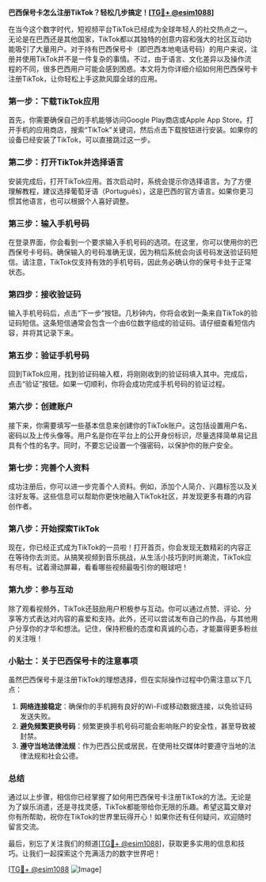 **巴西保号卡怎么注册TikTok？轻松几步搞定！[[TG💪+ @esim1088](https://t.me/s/esim1088)]**

在当今这个数字时代，短视频平台TikTok已经成为全球年轻人的社交热点之一。无论是在巴西还是其他国家，TikTok都以其独特的创意内容和强大的社区互动功能吸引了大量用户。对于持有巴西保号卡（即巴西本地电话号码）的用户来说，注册并使用TikTok并不是一件复杂的事情。不过，由于语言、文化差异以及操作流程的不同，很多巴西用户可能会感到困惑。本文将为你详细介绍如何用巴西保号卡注册TikTok，让你轻松上手这款风靡全球的应用。

### **第一步：下载TikTok应用**
首先，你需要确保自己的手机能够访问Google Play商店或Apple App Store。打开手机的应用商店，搜索“TikTok”关键词，然后点击下载按钮进行安装。如果你的设备已经安装了TikTok，可以直接跳过这一步。

### **第二步：打开TikTok并选择语言**
安装完成后，打开TikTok应用。首次启动时，系统会提示你选择语言。为了方便理解教程，建议选择葡萄牙语（Português），这是巴西的官方语言。如果你更习惯其他语言，也可以根据个人喜好调整。

### **第三步：输入手机号码**
在登录界面，你会看到一个要求输入手机号码的选项。在这里，你可以使用你的巴西保号卡号码。确保输入的号码准确无误，因为稍后系统会向该号码发送验证码短信。请注意，TikTok仅支持有效的手机号码，因此务必确认你的保号卡处于正常状态。

### **第四步：接收验证码**
输入手机号码后，点击“下一步”按钮。几秒钟内，你将会收到一条来自TikTok的验证码短信。这条短信通常会包含一个由6位数字组成的验证码。请仔细查看短信内容，并将其记录下来。

### **第五步：验证手机号码**
回到TikTok应用，找到验证码输入框，将刚刚收到的验证码填入其中。完成后，点击“验证”按钮。如果一切顺利，你将会成功完成手机号码的验证过程。

### **第六步：创建账户**
接下来，你需要填写一些基本信息来创建你的TikTok账户。这包括设置用户名、密码以及上传头像等。用户名是你在平台上的公开身份标识，尽量选择简单易记且具有个性的名字。同时，不要忘记设置一个强密码，以保护你的账户安全。

### **第七步：完善个人资料**
成功注册后，你可以进一步完善个人资料。例如，添加个人简介、兴趣标签以及关注好友等。这些信息可以帮助你更快地融入TikTok社区，并发现更多有趣的内容创作者。

### **第八步：开始探索TikTok**
现在，你已经正式成为TikTok的一员啦！打开首页，你会发现无数精彩的内容正在等待你去浏览。从搞笑视频到音乐挑战，从生活小技巧到时尚潮流，TikTok应有尽有。试着滑动屏幕，看看哪些视频最吸引你的眼球吧！

### **第九步：参与互动**
除了观看视频外，TikTok还鼓励用户积极参与互动。你可以通过点赞、评论、分享等方式表达对内容的喜爱和支持。此外，还可以尝试发布自己的作品，与其他用户分享你的才华和想法。记住，保持积极的态度和真诚的心态，才能赢得更多粉丝的关注哦！

### **小贴士：关于巴西保号卡的注意事项**
虽然巴西保号卡是注册TikTok的理想选择，但在实际操作过程中仍需注意以下几点：
1. **网络连接稳定**：确保你的手机拥有良好的Wi-Fi或移动数据连接，以免验证码发送失败。
2. **避免频繁更换号码**：频繁更换手机号码可能会影响账户的安全性，甚至导致被封禁。
3. **遵守当地法律法规**：作为巴西公民或居民，在使用社交媒体时要遵守当地的法律法规和社会公德。

### **总结**
通过以上步骤，相信你已经掌握了如何用巴西保号卡注册TikTok的方法。无论是为了娱乐消遣，还是寻找灵感，TikTok都能带给你无限的乐趣。希望这篇文章对你有所帮助，祝你在TikTok的世界里玩得开心！如果你还有任何疑问，欢迎随时留言交流。

最后，别忘了关注我们的频道[[TG💪+ @esim1088](https://t.me/s/esim1088)]，获取更多实用的信息和技巧。让我们一起探索这个充满活力的数字世界吧！

[[TG💪+ @esim1088](https://t.me/s/esim1088) ![Image](https://i.postimg.cc/4NQfJmqS/Snipaste-2025-05-13-00-14-12.png)]